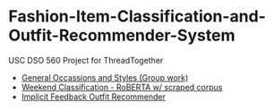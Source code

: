 # Fashion-Item-Classification-and-Outfit-Recommender-System
USC DSO 560 Project for ThreadTogether

 - [General Occassions and Styles (Group work)](https://github.com/Andrewzh112/Fashion-Item-Classification-and-Outfit-Recommender-System/blob/master/Occasion%20%26%20Style.ipynb)
 - [Weekend Classification - RoBERTA w/ scraped corpus](https://github.com/Andrewzh112/Fashion-Item-Classification-and-Outfit-Recommender-System/blob/master/RoBERTA%20and%20Scraping/Weekend_Test_with_Bert.ipynb)
 - [Implicit Feedback Outfit Recommender](https://github.com/Andrewzh112/Fashion-Item-Classification-and-Outfit-Recommender-System/blob/master/Recommender_System_CF.ipynb)
